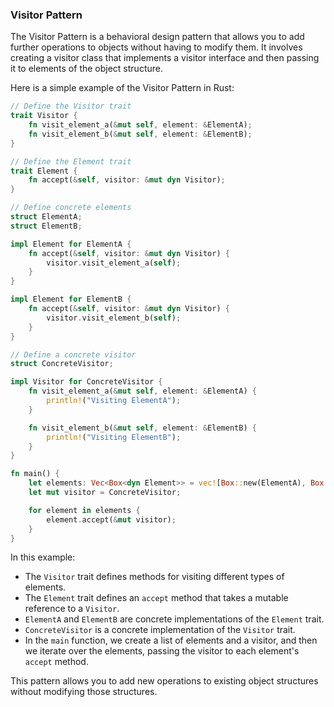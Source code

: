 ### Visitor Pattern

The Visitor Pattern is a behavioral design pattern that allows you to add further operations to objects without having to modify them. It involves creating a visitor class that implements a visitor interface and then passing it to elements of the object structure.

Here is a simple example of the Visitor Pattern in Rust:

```rust
// Define the Visitor trait
trait Visitor {
    fn visit_element_a(&mut self, element: &ElementA);
    fn visit_element_b(&mut self, element: &ElementB);
}

// Define the Element trait
trait Element {
    fn accept(&self, visitor: &mut dyn Visitor);
}

// Define concrete elements
struct ElementA;
struct ElementB;

impl Element for ElementA {
    fn accept(&self, visitor: &mut dyn Visitor) {
        visitor.visit_element_a(self);
    }
}

impl Element for ElementB {
    fn accept(&self, visitor: &mut dyn Visitor) {
        visitor.visit_element_b(self);
    }
}

// Define a concrete visitor
struct ConcreteVisitor;

impl Visitor for ConcreteVisitor {
    fn visit_element_a(&mut self, element: &ElementA) {
        println!("Visiting ElementA");
    }

    fn visit_element_b(&mut self, element: &ElementB) {
        println!("Visiting ElementB");
    }
}

fn main() {
    let elements: Vec<Box<dyn Element>> = vec![Box::new(ElementA), Box::new(ElementB)];
    let mut visitor = ConcreteVisitor;

    for element in elements {
        element.accept(&mut visitor);
    }
}
```

In this example:
* The `Visitor` trait defines methods for visiting different types of elements.
* The `Element` trait defines an `accept` method that takes a mutable reference to a `Visitor`.
* `ElementA` and `ElementB` are concrete implementations of the `Element` trait.
* `ConcreteVisitor` is a concrete implementation of the `Visitor` trait.
* In the `main` function, we create a list of elements and a visitor, and then we iterate over the elements, passing the visitor to each element's `accept` method.

This pattern allows you to add new operations to existing object structures without modifying those structures.